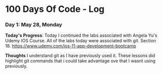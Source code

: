 # 100 Days Of Code - Log

### Day 1: May 28, Monday

**Today's Progress**: Today I continued the labs associated with Angela Yu's Udemy IOS Course. All of the labs today were associated with git. Section 18. https://www.udemy.com/ios-11-app-development-bootcamp

**Thoughts** I understand git as I have previously used it. These lessons did highlight git commands that i could take advantage ove that I wasnt using previously.
